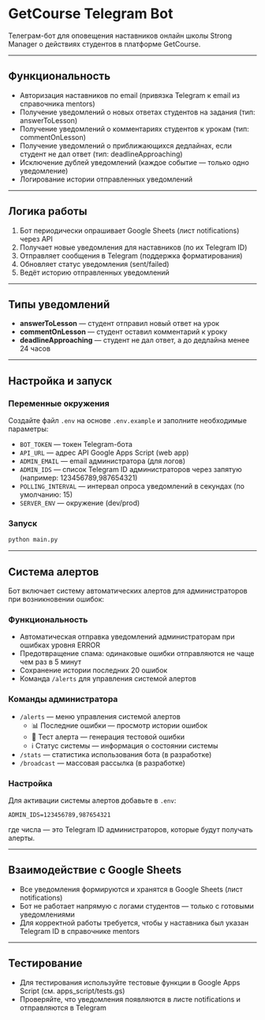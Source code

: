 # GetCourse Telegram Bot

Телеграм-бот для оповещения наставников онлайн школы Strong Manager о действиях студентов в платформе GetCourse.

---

## Функциональность

- Авторизация наставников по email (привязка Telegram к email из справочника mentors)
- Получение уведомлений о новых ответах студентов на задания (тип: answerToLesson)
- Получение уведомлений о комментариях студентов к урокам (тип: commentOnLesson)
- Получение уведомлений о приближающихся дедлайнах, если студент не дал ответ (тип: deadlineApproaching)
- Исключение дублей уведомлений (каждое событие — только одно уведомление)
- Логирование истории отправленных уведомлений

---

## Логика работы

1. Бот периодически опрашивает Google Sheets (лист notifications) через API
2. Получает новые уведомления для наставников (по их Telegram ID)
3. Отправляет сообщения в Telegram (поддержка форматирования)
4. Обновляет статус уведомления (sent/failed)
5. Ведёт историю отправленных уведомлений

---

## Типы уведомлений

- **answerToLesson** — студент отправил новый ответ на урок
- **commentOnLesson** — студент оставил комментарий к уроку
- **deadlineApproaching** — студент не дал ответ, а до дедлайна менее 24 часов

---

## Настройка и запуск

### Переменные окружения

Создайте файл `.env` на основе `.env.example` и заполните необходимые параметры:

- `BOT_TOKEN` — токен Telegram-бота
- `API_URL` — адрес API Google Apps Script (web app)
- `ADMIN_EMAIL` — email администратора (для логов)
- `ADMIN_IDS` — список Telegram ID администраторов через запятую (например: 123456789,987654321)
- `POLLING_INTERVAL` — интервал опроса уведомлений в секундах (по умолчанию: 15)
- `SERVER_ENV` — окружение (dev/prod)

### Запуск

```bash
python main.py
```

---

## Система алертов

Бот включает систему автоматических алертов для администраторов при возникновении ошибок:

### Функциональность
- Автоматическая отправка уведомлений администраторам при ошибках уровня ERROR
- Предотвращение спама: одинаковые ошибки отправляются не чаще чем раз в 5 минут
- Сохранение истории последних 20 ошибок
- Команда `/alerts` для управления системой алертов

### Команды администратора
- `/alerts` — меню управления системой алертов
  - 📊 Последние ошибки — просмотр истории ошибок
  - 🔔 Тест алерта — генерация тестовой ошибки
  - ℹ️ Статус системы — информация о состоянии системы
- `/stats` — статистика использования бота (в разработке)
- `/broadcast` — массовая рассылка (в разработке)

### Настройка
Для активации системы алертов добавьте в `.env`:
```
ADMIN_IDS=123456789,987654321
```
где числа — это Telegram ID администраторов, которые будут получать алерты.

---

## Взаимодействие с Google Sheets

- Все уведомления формируются и хранятся в Google Sheets (лист notifications)
- Бот не работает напрямую с логами студентов — только с готовыми уведомлениями
- Для корректной работы требуется, чтобы у наставника был указан Telegram ID в справочнике mentors

---

## Тестирование
- Для тестирования используйте тестовые функции в Google Apps Script (см. apps_script/tests.gs)
- Проверяйте, что уведомления появляются в листе notifications и отправляются в Telegram
